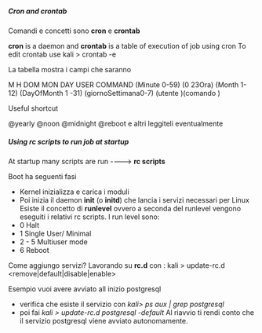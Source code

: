 ##### Cron and crontab
Comandi e concetti sono **cron** e **crontab**

**cron** is a daemon and **crontab** is a table of execution of job using cron 
To edit crontab use
kali > crontab -e 

La tabella mostra i campi che saranno 

M H DOM MON DAY USER COMMAND 
(Minute 0-59) (0 23Ora)  (Month 1-12) (DayOfMonth 1 -31) (giornoSettimana0-7) (utente )(comando )

Useful shortcut

@yearly
@noon
@midnight
@reboot
e altri leggiteli eventualmente

##### Using rc scripts to run job at startup

At startup many scripts are run ----> **rc scripts**

Boot ha seguenti fasi
- Kernel inizializza e carica i moduli
- Poi inizia il daemon **init** (o **initd**) che lancia i servizi necessari per Linux
Esiste il concetto di **runlevel** ovvero a seconda del runlevel vengono eseguiti i relativi rc scripts. I run level sono:
- 0 Halt
- 1 Single User/ Minimal
- 2 - 5 Multiuser mode 
- 6 Reboot

Come aggiungo servizi? Lavorando su **rc.d** con :
kali > update-rc.d <newScriptOrService> <remove|default|disable|enable> 

Esempio vuoi avere avviato all inizio postgresql
- verifica che esiste il servizio con *kali> ps aux | grep postgresql*
- poi fai *kali > update-rc.d postgresql -default* 
Al riavvio ti rendi conto che il servizio postgresql viene avviato autonomamente. 
